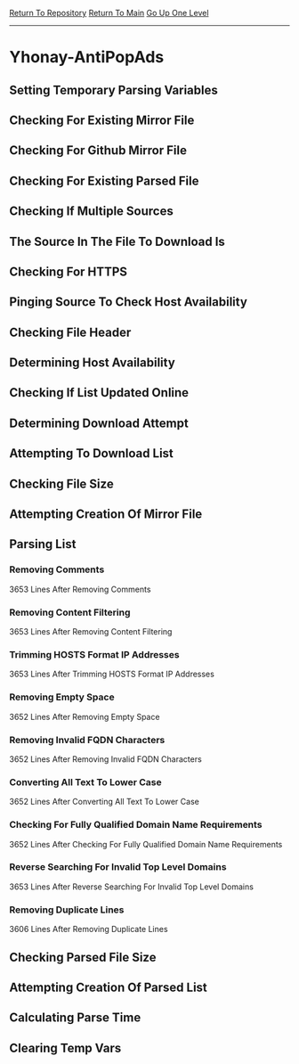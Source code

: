 [Return To Repository](https://github.com/deathbybandaid/piholeparser/)
[Return To Main](https://github.com/deathbybandaid/piholeparser/blob/master/RecentRunLogs/Mainlog.md)
[Go Up One Level](https://github.com/deathbybandaid/piholeparser/blob/master/RecentRunLogs/TopLevelScripts/30-Processing-Blacklists.md)
____________________________________
# Yhonay-AntiPopAds
## Setting Temporary Parsing Variables
## Checking For Existing Mirror File
## Checking For Github Mirror File
## Checking For Existing Parsed File
## Checking If Multiple Sources
## The Source In The File To Download Is
## Checking For HTTPS
## Pinging Source To Check Host Availability
## Checking File Header
## Determining Host Availability
## Checking If List Updated Online
## Determining Download Attempt
## Attempting To Download List
## Checking File Size
## Attempting Creation Of Mirror File
## Parsing List
### Removing Comments
3653 Lines After Removing Comments
### Removing Content Filtering
3653 Lines After Removing Content Filtering
### Trimming HOSTS Format IP Addresses
3653 Lines After Trimming HOSTS Format IP Addresses
### Removing Empty Space
3652 Lines After Removing Empty Space
### Removing Invalid FQDN Characters
3652 Lines After Removing Invalid FQDN Characters
### Converting All Text To Lower Case
3652 Lines After Converting All Text To Lower Case
### Checking For Fully Qualified Domain Name Requirements
3652 Lines After Checking For Fully Qualified Domain Name Requirements
### Reverse Searching For Invalid Top Level Domains
3653 Lines After Reverse Searching For Invalid Top Level Domains
### Removing Duplicate Lines
3606 Lines After Removing Duplicate Lines
## Checking Parsed File Size
## Attempting Creation Of Parsed List
## Calculating Parse Time
## Clearing Temp Vars
